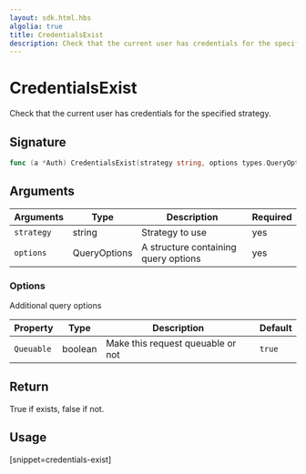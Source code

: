 ```yaml
---
layout: sdk.html.hbs
algolia: true
title: CredentialsExist
description: Check that the current user has credentials for the specified strategy
---
```



# CredentialsExist

Check that the current user has credentials for the specified strategy.

## Signature

```go
func (a *Auth) CredentialsExist(strategy string, options types.QueryOptions) (bool, error)
```

## Arguments

| Arguments  | Type             | Description                                             | Required |
| ---------- | ---------------- | ------------------------------------------------------- | -------- |
| `strategy` | string      | Strategy to use                                         | yes      |
| `options` | QueryOptions | A structure containing query options | yes       |

### **Options**

Additional query options

| Property     | Type    | Description                       | Default |
| ---------- | ------- | --------------------------------- | ------- |
| `Queuable` | boolean | Make this request queuable or not | `true`  |


## Return

True if exists, false if not.

## Usage

[snippet=credentials-exist]
